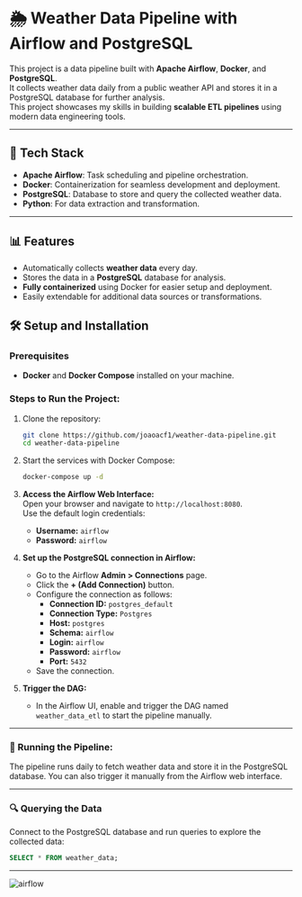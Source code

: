 # 🌦️ Weather Data Pipeline with Airflow and PostgreSQL

This project is a data pipeline built with **Apache Airflow**, **Docker**, and **PostgreSQL**.  
It collects weather data daily from a public weather API and stores it in a PostgreSQL database for further analysis.  
This project showcases my skills in building **scalable ETL pipelines** using modern data engineering tools.

---

## 🚀 Tech Stack
- **Apache Airflow**: Task scheduling and pipeline orchestration.  
- **Docker**: Containerization for seamless development and deployment.  
- **PostgreSQL**: Database to store and query the collected weather data.  
- **Python**: For data extraction and transformation.  

---

## 📊 Features
- Automatically collects **weather data** every day.  
- Stores the data in a **PostgreSQL** database for analysis.  
- **Fully containerized** using Docker for easier setup and deployment.  
- Easily extendable for additional data sources or transformations.

## 🛠️ Setup and Installation
### Prerequisites
- **Docker** and **Docker Compose** installed on your machine.

### Steps to Run the Project:
1. Clone the repository:
   ```bash
   git clone https://github.com/joaoacf1/weather-data-pipeline.git
   cd weather-data-pipeline

2. Start the services with Docker Compose:
   ```bash
   docker-compose up -d

3. **Access the Airflow Web Interface:**  
   Open your browser and navigate to `http://localhost:8080`.  
   Use the default login credentials:  
   - **Username:** `airflow`  
   - **Password:** `airflow`

4. **Set up the PostgreSQL connection in Airflow:**  
   - Go to the Airflow **Admin > Connections** page.  
   - Click the **+ (Add Connection)** button.  
   - Configure the connection as follows:  
     - **Connection ID:** `postgres_default`  
     - **Connection Type:** `Postgres`  
     - **Host:** `postgres`  
     - **Schema:** `airflow`  
     - **Login:** `airflow`  
     - **Password:** `airflow`  
     - **Port:** `5432`  
   - Save the connection.

5. **Trigger the DAG:**  
   - In the Airflow UI, enable and trigger the DAG named `weather_data_etl` to start the pipeline manually.

---

### 🏃 Running the Pipeline:

The pipeline runs daily to fetch weather data and store it in the PostgreSQL database.
You can also trigger it manually from the Airflow web interface.

---

### 🔍 Querying the Data

Connect to the PostgreSQL database and run queries to explore the collected data:
   ```sql
   SELECT * FROM weather_data;
   ```

---

![airflow](https://github.com/user-attachments/assets/6b150eae-c961-47e5-a4b9-3d49988fe1b1)

